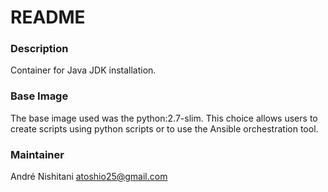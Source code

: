 # README #

### Description

Container for Java JDK installation.


### Base Image

The base image used was the python:2.7-slim. 
This choice allows users to create scripts using python scripts or
to use the Ansible orchestration tool.

### Maintainer
André Nishitani <atoshio25@gmail.com>
